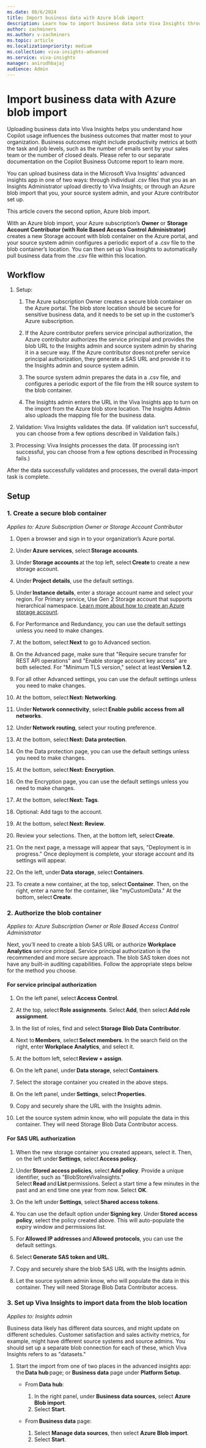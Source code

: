 ```yaml
---
ms.date: 08/6/2024
title: Import business data with Azure blob import
description: Learn how to import business data into Viva Insights through an Azure blob import.
author: zachminers
ms.author: v-zachminers
ms.topic: article
ms.localizationpriority: medium
ms.collection: viva-insights-advanced
ms.service: viva-insights
manager: anirudhbajaj
audience: Admin
---
```


# Import business data with Azure blob import

Uploading business data into Viva Insights helps you understand how Copilot usage influences the business outcomes that matter most to your organization. Business outcomes might include productivity metrics at both the task and job levels, such as the number of emails sent by your sales team or the number of closed deals. Please refer to our separate documentation on the Copilot Business Outcome report to learn more. 
 
You can upload business data in the Microsoft Viva Insights’ advanced insights app in one of two ways: through individual .csv files that you as an Insights Administrator upload directly to Viva Insights; or through an Azure blob import that you, your source system admin, and your Azure contributor set up. 

This article covers the second option, Azure blob import. 

With an Azure blob import, your Azure subscription’s **Owner** or **Storage Account Contributor (with Role Based Access Control Administrator)** creates a new Storage account with blob container on the Azure portal, and your source system admin configures a periodic export of a .csv file to the blob container’s location. You can then set up Viva Insights to automatically pull business data from the .csv file within this location.

## Workflow

1. Setup:

    1. The Azure subscription Owner creates a secure blob container on the Azure portal. The blob store location should be secure for sensitive business data, and it needs to be set up in the customer’s Azure subscription. 

    2. If the Azure contributor prefers service principal authorization, the Azure contributor authorizes the service principal and provides the blob URL to the Insights admin and source system admin by sharing it in a secure way. If the Azure contributor does not prefer service principal authorization, they generate a SAS URL and provide it to the Insights admin and source system admin. 

    3. The source system admin prepares the data in a .csv file, and configures a periodic export of the file from the HR source system to the blob container. 

    4. The Insights admin enters the URL in the Viva Insights app to turn on the import from the Azure blob store location. The Insights Admin also uploads the mapping file for the business data.

2. Validation: Viva Insights validates the data. (If validation isn’t successful, you can choose from a few options described in Validation fails.) 

3. Processing: Viva Insights processes the data. (If processing isn’t successful, you can choose from a few options described in Processing fails.) 

After the data successfully validates and processes, the overall data-import task is complete.

## Setup

### 1. Create a secure blob container

*Applies to: Azure Subscription Owner or Storage Account Contributor*

1. Open a browser and sign in to your organization’s Azure portal.  

2. Under **Azure services**, select **Storage accounts**. 

3. Under **Storage accounts** at the top left, select **Create** to create a new storage account. 

4. Under **Project details**, use the default settings. 

5. Under **Instance details**, enter a storage account name and select your region. For Primary service, Use Gen 2 Storage account that supports hierarchical namespace. [Learn more about how to create an Azure storage account](/azure/storage/common/storage-account-create).

6. For Performance and Redundancy, you can use the default settings unless you need to make changes. 

7. At the bottom, select **Next** to go to Advanced section. 

8. On the Advanced page, make sure that "Require secure transfer for REST API operations" and "Enable storage account key access" are both selected. For "Minimum TLS version," select at least **Version 1.2**. 

9. For all other Advanced settings, you can use the default settings unless you need to make changes.

10. At the bottom, select **Next: Networking**.

11. Under **Network connectivity**, select **Enable public access from all networks**. 

12. Under **Network routing**, select your routing preference. 

13. At the bottom, select **Next: Data protection**. 

14. On the Data protection page, you can use the default settings unless you need to make changes. 

15. At the bottom, select **Next: Encryption**. 

16. On the Encryption page, you can use the default settings unless you need to make changes. 

17. At the bottom, select **Next: Tags**. 

18. Optional: Add tags to the account. 

19. At the bottom, select **Next: Review**. 

20. Review your selections. Then, at the bottom left, select **Create**. 

21. On the next page, a message will appear that says, "Deployment is in progress." Once deployment is complete, your storage account and its settings will appear. 

22. On the left, under **Data storage**, select **Containers**. 

23. To create a new container, at the top, select **Container**. Then, on the right, enter a name for the container, like "myCustomData." At the bottom, select **Create**.

### 2. Authorize the blob container

*Applies to: Azure Subscription Owner or Role Based Access Control Administrator*

Next, you’ll need to create a blob SAS URL or authorize **Workplace Analytics** service principal. Service principal authorization is the recommended and more secure approach. The blob SAS token does not have any built-in auditing capabilities. Follow the appropriate steps below for the method you choose.

#### For service principal authorization

1. On the left panel, select **Access Control**. 

2. At the top, select **Role assignments**. Select **Add**, then select **Add role assignment**. 

3. In the list of roles, find and select **Storage Blob Data Contributor**. 

4. Next to **Members**, select **Select members**. In the search field on the right, enter **Workplace Analytics**, and select it. 

5. At the bottom left, select **Review + assign**. 

6. On the left panel, under **Data storage**, select **Containers**. 

7. Select the storage container you created in the above steps. 

8. On the left panel, under **Settings**, select **Properties**. 

9. Copy and securely share the URL with the Insights admin. 

10. Let the source system admin know, who will populate the data in this container. They will need Storage Blob Data Contributor access.

#### For SAS URL authorization

1. When the new storage container you created appears, select it. Then, on the left under **Settings**, select **Access policy**. 

2. Under **Stored access policies**, select **Add policy**. Provide a unique identifier, such as "BlobStoreVivaInsights." Select **Read** and **List** permissions. Select a start time a few minutes in the past and an end time one year from now. Select **OK**. 

3. On the left under **Settings**, select **Shared access tokens**. 

4. You can use the default option under **Signing key**. Under **Stored access policy**, select the policy created above. This will auto-populate the expiry window and permissions list. 

5. For **Allowed IP addresses** and **Allowed protocols**, you can use the default settings. 

6. Select **Generate SAS token and URL**. 

7. Copy and securely share the blob SAS URL with the Insights admin. 

8. Let the source system admin know, who will populate the data in this container. They will need Storage Blob Data Contributor access.

### 3. Set up Viva Insights to import data from the blob location

*Applies to: Insights admin* 

Business data likely has different data sources, and might update on different schedules. Customer satisfaction and sales activity metrics, for example, might have different source systems and source admins. You should set up a separate blob connection for each of these, which Viva Insights refers to as "datasets."

1. Start the import from one of two places in the advanced insights app: the **Data hub** page; or **Business data** page under **Platform Setup**. 

    * From **Data hub**: 
        1. In the right panel, under **Business data sources**, select **Azure Blob import**.  
        2. Select **Start**. 

    * From **Business data** page: 
        1. Select **Manage data sources**, then select **Azure Blob import**. 
        2. Select **Start**. 